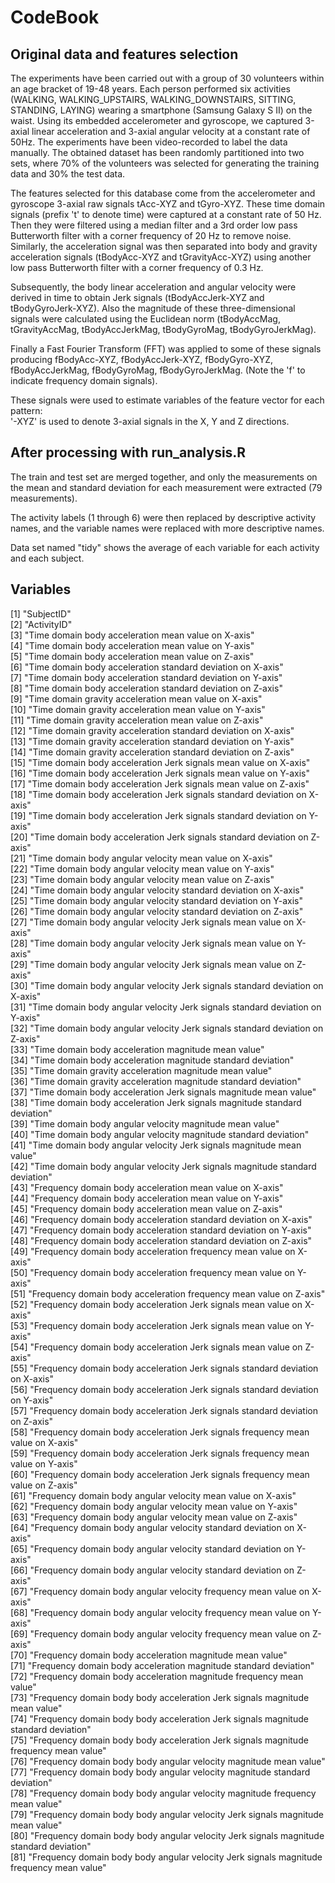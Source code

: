 # CodeBook

## Original data and features selection
The experiments have been carried out with a group of 30 volunteers within an age bracket of 19-48 years. Each person performed six activities (WALKING, WALKING_UPSTAIRS, WALKING_DOWNSTAIRS, SITTING, STANDING, LAYING) wearing a smartphone (Samsung Galaxy S II) on the waist. Using its embedded accelerometer and gyroscope, we captured 3-axial linear acceleration and 3-axial angular velocity at a constant rate of 50Hz. The experiments have been video-recorded to label the data manually. The obtained dataset has been randomly partitioned into two sets, where 70% of the volunteers was selected for generating the training data and 30% the test data. 

The features selected for this database come from the accelerometer and gyroscope 3-axial raw signals tAcc-XYZ and tGyro-XYZ. These time domain signals (prefix 't' to denote time) were captured at a constant rate of 50 Hz. Then they were filtered using a median filter and a 3rd order low pass Butterworth filter with a corner frequency of 20 Hz to remove noise. Similarly, the acceleration signal was then separated into body and gravity acceleration signals (tBodyAcc-XYZ and tGravityAcc-XYZ) using another low pass Butterworth filter with a corner frequency of 0.3 Hz. 

Subsequently, the body linear acceleration and angular velocity were derived in time to obtain Jerk signals (tBodyAccJerk-XYZ and tBodyGyroJerk-XYZ). Also the magnitude of these three-dimensional signals were calculated using the Euclidean norm (tBodyAccMag, tGravityAccMag, tBodyAccJerkMag, tBodyGyroMag, tBodyGyroJerkMag). 

Finally a Fast Fourier Transform (FFT) was applied to some of these signals producing fBodyAcc-XYZ, fBodyAccJerk-XYZ, fBodyGyro-XYZ, fBodyAccJerkMag, fBodyGyroMag, fBodyGyroJerkMag. (Note the 'f' to indicate frequency domain signals). 

These signals were used to estimate variables of the feature vector for each pattern:  
'-XYZ' is used to denote 3-axial signals in the X, Y and Z directions.

## After processing with run_analysis.R
The train and test set are merged together, and only the measurements on the mean and standard deviation for each measurement were extracted (79 measurements).

The activity labels (1 through 6) were then replaced by descriptive activity names, and the variable names were replaced with more descriptive names.

Data set named "tidy" shows the average of each variable for each activity and each subject.

## Variables
 [1] "SubjectID"                                                                              
 [2] "ActivityID"                                                                             
 [3] "Time domain body acceleration mean value on X-axis"                                     
 [4] "Time domain body acceleration mean value on Y-axis"                                     
 [5] "Time domain body acceleration mean value on Z-axis"                                     
 [6] "Time domain body acceleration standard deviation on X-axis"                             
 [7] "Time domain body acceleration standard deviation on Y-axis"                             
 [8] "Time domain body acceleration standard deviation on Z-axis"                             
 [9] "Time domain gravity acceleration mean value on X-axis"                                  
[10] "Time domain gravity acceleration mean value on Y-axis"                                  
[11] "Time domain gravity acceleration mean value on Z-axis"                                  
[12] "Time domain gravity acceleration standard deviation on X-axis"                          
[13] "Time domain gravity acceleration standard deviation on Y-axis"                          
[14] "Time domain gravity acceleration standard deviation on Z-axis"                          
[15] "Time domain body acceleration Jerk signals mean value on X-axis"                        
[16] "Time domain body acceleration Jerk signals mean value on Y-axis"                        
[17] "Time domain body acceleration Jerk signals mean value on Z-axis"                        
[18] "Time domain body acceleration Jerk signals standard deviation on X-axis"                
[19] "Time domain body acceleration Jerk signals standard deviation on Y-axis"                
[20] "Time domain body acceleration Jerk signals standard deviation on Z-axis"                
[21] "Time domain body angular velocity mean value on X-axis"                                 
[22] "Time domain body angular velocity mean value on Y-axis"                                 
[23] "Time domain body angular velocity mean value on Z-axis"                                 
[24] "Time domain body angular velocity standard deviation on X-axis"                         
[25] "Time domain body angular velocity standard deviation on Y-axis"                         
[26] "Time domain body angular velocity standard deviation on Z-axis"                         
[27] "Time domain body angular velocity Jerk signals mean value on X-axis"                    
[28] "Time domain body angular velocity Jerk signals mean value on Y-axis"                    
[29] "Time domain body angular velocity Jerk signals mean value on Z-axis"                    
[30] "Time domain body angular velocity Jerk signals standard deviation on X-axis"            
[31] "Time domain body angular velocity Jerk signals standard deviation on Y-axis"            
[32] "Time domain body angular velocity Jerk signals standard deviation on Z-axis"            
[33] "Time domain body acceleration magnitude mean value"                                     
[34] "Time domain body acceleration magnitude standard deviation"                             
[35] "Time domain gravity acceleration magnitude mean value"                                  
[36] "Time domain gravity acceleration magnitude standard deviation"                          
[37] "Time domain body acceleration Jerk signals magnitude mean value"                        
[38] "Time domain body acceleration Jerk signals magnitude standard deviation"                
[39] "Time domain body angular velocity magnitude mean value"                                 
[40] "Time domain body angular velocity magnitude standard deviation"                         
[41] "Time domain body angular velocity Jerk signals magnitude mean value"                    
[42] "Time domain body angular velocity Jerk signals magnitude standard deviation"            
[43] "Frequency domain body acceleration mean value on X-axis"                                
[44] "Frequency domain body acceleration mean value on Y-axis"                                
[45] "Frequency domain body acceleration mean value on Z-axis"                                
[46] "Frequency domain body acceleration standard deviation on X-axis"                        
[47] "Frequency domain body acceleration standard deviation on Y-axis"                        
[48] "Frequency domain body acceleration standard deviation on Z-axis"                        
[49] "Frequency domain body acceleration frequency mean value on X-axis"                      
[50] "Frequency domain body acceleration frequency mean value on Y-axis"                      
[51] "Frequency domain body acceleration frequency mean value on Z-axis"                      
[52] "Frequency domain body acceleration Jerk signals mean value on X-axis"                   
[53] "Frequency domain body acceleration Jerk signals mean value on Y-axis"                   
[54] "Frequency domain body acceleration Jerk signals mean value on Z-axis"                   
[55] "Frequency domain body acceleration Jerk signals standard deviation on X-axis"           
[56] "Frequency domain body acceleration Jerk signals standard deviation on Y-axis"           
[57] "Frequency domain body acceleration Jerk signals standard deviation on Z-axis"           
[58] "Frequency domain body acceleration Jerk signals frequency mean value on X-axis"         
[59] "Frequency domain body acceleration Jerk signals frequency mean value on Y-axis"         
[60] "Frequency domain body acceleration Jerk signals frequency mean value on Z-axis"         
[61] "Frequency domain body angular velocity mean value on X-axis"                            
[62] "Frequency domain body angular velocity mean value on Y-axis"                            
[63] "Frequency domain body angular velocity mean value on Z-axis"                            
[64] "Frequency domain body angular velocity standard deviation on X-axis"                    
[65] "Frequency domain body angular velocity standard deviation on Y-axis"                    
[66] "Frequency domain body angular velocity standard deviation on Z-axis"                    
[67] "Frequency domain body angular velocity frequency mean value on X-axis"                  
[68] "Frequency domain body angular velocity frequency mean value on Y-axis"                  
[69] "Frequency domain body angular velocity frequency mean value on Z-axis"                  
[70] "Frequency domain body acceleration magnitude mean value"                                
[71] "Frequency domain body acceleration magnitude standard deviation"                        
[72] "Frequency domain body acceleration magnitude frequency mean value"                      
[73] "Frequency domain body body acceleration Jerk signals magnitude mean value"              
[74] "Frequency domain body body acceleration Jerk signals magnitude standard deviation"      
[75] "Frequency domain body body acceleration Jerk signals magnitude frequency mean value"    
[76] "Frequency domain body body angular velocity magnitude mean value"                       
[77] "Frequency domain body body angular velocity magnitude standard deviation"               
[78] "Frequency domain body body angular velocity magnitude frequency mean value"             
[79] "Frequency domain body body angular velocity Jerk signals magnitude mean value"          
[80] "Frequency domain body body angular velocity Jerk signals magnitude standard deviation"  
[81] "Frequency domain body body angular velocity Jerk signals magnitude frequency mean value"